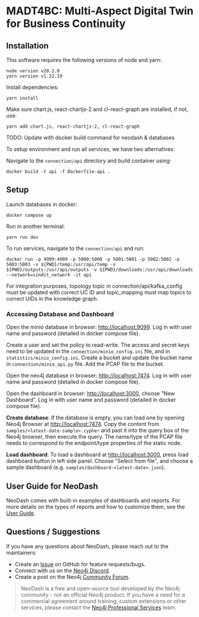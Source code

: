 # MADT4BC: Multi-Aspect Digital Twin for Business Continuity

## Installation

This software requires the following versions of node and yarn:

```
node version v20.2.0
yarn version v1.22.19
```

Install dependencies:

```
yarn install
```

Make sure chart.js, react-chartjs-2 and cl-react-graph are installed, if not, use:

```
yarn add chart.js, react-chartjs-2, cl-react-graph
```

TODO: Update with docker build command for neodash & databases

To setup environment and run all services, we have two alternatives:

Navigate to the `connection/api` directory and build container using:

```
docker build -t api -f Dockerfile-api .
```


## Setup

Launch databases in docker:

```
docker compose up
```

Run in another terminal:

```
yarn run dev
```

To run services, navigate to the `connection/api` and run: 

```
docker run -p 4999:4999 -p 5000:5000 -p 5001:5001 -p 5002:5002 -p 5003:5003 -v ${PWD}/temp:/usr/api/temp -v ${PWD}/outputs:/usr/api/outputs -v ${PWD}/downloads:/usr/api/downloads --network=sindit_network -it api
```

For integration purposes, topology topic in connection/api/kafka_config must be updated with correct UC ID and topic_mapping must map topics to correct UIDs in the knowledge graph. 

### Accessing Database and Dashboard

Open the minio database in browser: [http://localhost:9099](http://localhost:9099).
Log in with user name and password (detailed in docker compose file).

Create a user and set the policy to read-write. The access and secret keys need to be updated in the `connection/minio_config.ini` file, and in `statistics/minio_config.ini`.
Create a bucket and update the bucket name in `connection/minio_api.py` file. Add the PCAP file to the bucket. 

Open the neo4j database in browser: [http://localhost:7474](http://localhost:7474).
Log in with user name and password (detailed in docker compose file).

Open the dashboard in browser: [http://localhost:3000](http://localhost:3000), choose "New Dashboard". 
Log in with user name and password (detailed in docker compose file).

**Create database**: If the database is empty, you can load one by opening Neo4j Browser at [http://localhost:7474](http:localhost:7474). Copy the content from `samples/<latest-date-sample>.cypher` and past it into the query box of the Neo4j browser, then execute the query. The name/type of the PCAP file needs to correspond to the endpoint/type properties of the static node. 

**Load dashboard**: To load a dashboard at [http://localhost:3000](http://localhost:3000), press load dashboard button in left side panel. Choose "Select from file", and choose a sample dashboard (e.g. `samples/dashboard-<latest-date>.json`).

## User Guide for NeoDash

NeoDash comes with built-in examples of dashboards and reports. For more details on the types of reports and how to customize them, see the [User Guide](
https://neo4j.com/labs/neodash/2.2/user-guide/).


## Questions / Suggestions

If you have any questions about NeoDash, please reach out to the maintainers:
- Create an [Issue](https://github.com/neo4j-labs/neodash/issues/new) on GitHub for feature requests/bugs.
- Connect with us on the [Neo4j Discord](https://neo4j.com/developer/discord/).
- Create a post on the Neo4j [Community Forum](https://community.neo4j.com/).

> NeoDash is a free and open-source tool developed by the Neo4j community - not an official Neo4j product. If you have a need for a commercial agreement around training, custom extensions or other services, please contact the [Neo4j Professional Services](https://neo4j.com/professional-services/) team.
